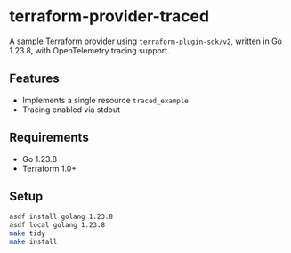 # terraform-provider-traced

A sample Terraform provider using `terraform-plugin-sdk/v2`, written in Go 1.23.8, with OpenTelemetry tracing support.

## Features

- Implements a single resource `traced_example`
- Tracing enabled via stdout

## Requirements

- Go 1.23.8
- Terraform 1.0+

## Setup

```bash
asdf install golang 1.23.8
asdf local golang 1.23.8
make tidy
make install
